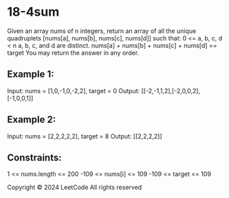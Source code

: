 # 18-4sum

Given an array nums of n integers, return an array of all the unique quadruplets [nums[a], nums[b], nums[c], nums[d]] such that:
0 <= a, b, c, d < n
a, b, c, and d are distinct.
nums[a] + nums[b] + nums[c] + nums[d] == target
You may return the answer in any order.
  ## Example 1:
Input: nums = [1,0,-1,0,-2,2], target = 0
Output: [[-2,-1,1,2],[-2,0,0,2],[-1,0,0,1]]
## Example 2:
Input: nums = [2,2,2,2,2], target = 8
Output: [[2,2,2,2]]
  ## Constraints:
1 <= nums.length <= 200
-109 <= nums[i] <= 109
-109 <= target <= 109

Copyright ©️ 2024 LeetCode All rights reserved